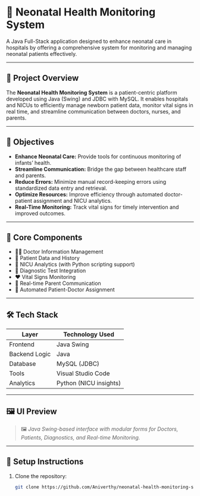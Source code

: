 # 👶 Neonatal Health Monitoring System

A Java Full-Stack application designed to enhance neonatal care in hospitals by offering a comprehensive system for monitoring and managing neonatal patients effectively.

---

## 📌 Project Overview

The **Neonatal Health Monitoring System** is a patient-centric platform developed using Java (Swing) and JDBC with MySQL. It enables hospitals and NICUs to efficiently manage newborn patient data, monitor vital signs in real time, and streamline communication between doctors, nurses, and parents.

---

## 🎯 Objectives

- **Enhance Neonatal Care:** Provide tools for continuous monitoring of infants’ health.
- **Streamline Communication:** Bridge the gap between healthcare staff and parents.
- **Reduce Errors:** Minimize manual record-keeping errors using standardized data entry and retrieval.
- **Optimize Resources:** Improve efficiency through automated doctor-patient assignment and NICU analytics.
- **Real-Time Monitoring:** Track vital signs for timely intervention and improved outcomes.

---

## 🧩 Core Components

- 👩‍⚕️ Doctor Information Management  
- 👶 Patient Data and History  
- 🏥 NICU Analytics (with Python scripting support)  
- 🧪 Diagnostic Test Integration  
- ❤️ Vital Signs Monitoring  
- 📡 Real-time Parent Communication  
- 🔄 Automated Patient-Doctor Assignment  

---

## 🛠️ Tech Stack

| Layer           | Technology Used        |
|----------------|------------------------|
| Frontend       | Java Swing             |
| Backend Logic  | Java                   |
| Database       | MySQL (JDBC)           |
| Tools          | Visual Studio Code     |
| Analytics      | Python (NICU insights) |

---

## 🖼️ UI Preview

> 🖼️ *Java Swing-based interface with modular forms for Doctors, Patients, Diagnostics, and Real-time Monitoring.*

---

## 🔧 Setup Instructions

1. Clone the repository:
   ```bash
   git clone https://github.com/Aniverthy/neonatal-health-monitoring-system.git
